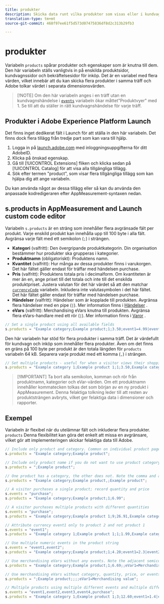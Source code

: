 ```yaml
---
title: produkter
description: Skicka data runt vilka produkter som visas eller i kundvagnen.
translation-type: tm+mt
source-git-commit: 468f97ee61f5d573d07475836df8d2c313b29fb3

---
```



# produkter

Variabeln `products` spårar produkter och egenskaper som är knutna till dem. Den här variabeln ställs vanligtvis in på enskilda produktsidor, kundvagnssidor och bekräftelsesidor för inköp. Det är en variabel med flera värden, vilket innebär att du kan skicka flera produkter i samma träff och Adobe tolkar värdet i separata dimensionsvärden.

> [!NOTE] Om den här variabeln anges i en träff utan en kundvagnshändelse i [`events`](events/events-overview.md) variabeln ökar måttet&quot;Produktvyer&quot; med 1. Se till att du ställer in rätt kundvagnshändelse för varje träff.

## Produkter i Adobe Experience Platform Launch

Det finns inget dedikerat fält i Launch för att ställa in den här variabeln. Det finns dock flera tillägg från tredje part som kan vara till hjälp.

1. Logga in på [launch.adobe.com](https://launch.adobe.com) med inloggningsuppgifterna för ditt AdobeID.
2. Klicka på önskad egenskap.
3. Gå till [!UICONTROL Extensions] fliken och klicka sedan på [!UICONTROL Catalog] för att visa alla tillgängliga tillägg.
4. Sök efter termen &quot;product&quot;, som visar flera tillgängliga tillägg som kan hjälpa dig att ange variabeln.

Du kan använda något av dessa tillägg eller så kan du använda den anpassade kodredigeraren efter AppMeasurement-syntaxen nedan.

## s.products in AppMeasurement and Launch custom code editor

Variabeln `s.products` är en sträng som innehåller flera avgränsade fält per produkt. Varje enskild produkt kan innehålla upp till 100 byte i alla fält. Avgränsa varje fält med ett semikolon (`;`) i strängen.

* **Kategori** (valfritt): Den övergripande produktkategorin. Din organisation bestämmer hur produkter ska grupperas i kategorier.
* **Produktnamn** (obligatoriskt): Produktens namn.
* **Kvantitet** (valfritt): Hur många av dessa produkter finns i varukorgen. Det här fältet gäller endast för träffar med händelsen purchase.
* **Pris** (valfritt): Produktens totala pris i decimalform. Om kvantiteten är mer än en, ange priset till det totala och inte till det enskilda produktpriset. Justera valutan för det här värdet så att den matchar [`currencyCode`](../config-vars/currencycode.md) variabeln. Inkludera inte valutasymbolen i det här fältet. Det här fältet gäller endast för träffar med händelsen purchase.
* **Händelser** (valfritt): Händelser som är kopplade till produkten. Avgränsa flera händelser med en pipe (`|`). Mer information finns i [Händelser](events/events-overview.md) .
* **eVars** (valfritt): Merchandising eVars knutna till produkten. Avgränsa flera eVars-handlare med ett rör (`|`). Mer information finns i [Varor](../../../components/c-variables/c-merch-variables/var-merchandising.md) .

```js
// Set a single product using all available fields
s.products = "Example category;Example product;1;3.50;event1=4.99|event2=5.99;eVar1=Example merchandising value 1|eVar2=Example merchandising value 2";
```

Den här variabeln har stöd för flera produkter i samma träff. Det är värdefullt för kundvagn och inköp som innehåller flera produkter. Även om det finns en gräns på 100 byte per produkt är den totala längden för `products` variabeln 64 kB. Separera varje produkt med ett komma (`,`) i strängen.

```js
// Set multiple products - useful for when a visitor views their shopping cart
s.products = "Example category 1;Example product 1;1;3.50,Example category 2;Example product 2,1,5.99";
```

> [!IMPORTANT] Ta bort alla semikolon, komman och rör från produktnamn, kategorier och eVar-värden. Om ett produktnamn innehåller kommatecken tolkas det som början av en ny produkt i AppMeasurement. Denna felaktiga tolkning leder till att resten av produktsträngen avbryts, vilket ger felaktiga data i dimensioner och rapporter.

## Exempel

Variabeln är flexibel när du utelämnar fält och inkluderar flera produkter. `products` Denna flexibilitet kan göra det enkelt att missa en avgränsare, vilket gör att implementeringen skickar felaktiga data till Adobe.

```js
// Include only product and category. Common on individual product pages
s.products = "Example category;Example product";

// Include only product name if you do not want to use product category
s.products = ";Example product";

// One product has a category, the other does not. Note the comma and adjacent semicolon to omit category
s.products = "Example category;Example product,;Example product";

// A visitor purchases a single product; record quantity and price
s.events = "purchase";
s.products = "Example category;Example product;1;6.99";

// A visitor purchases multiple products with different quantities
s.events = "purchase";
s.products = "Example category;Example product 1;9;26.91,Example category;Example product 2;4;9.96";

// Attribute currency event1 only to product 2 and not product 1
s.events = "event1";
s.products = "Example category 1;Example product 1;1;1.99,Example category 2;Example product 2;1;2.69;event1=1.29";

// Use multiple numeric events in the product string
s.events = "event1,event2";
s.products = "Example category;Example product;1;4.20;event1=2.3|event2=5";

// Use merchandising eVars without any events. Note the adjacent semicolons to skip events
s.products = "Example category;Example product;1;6.69;;eVar1=Merchandising value";

// Use merchandising eVars without category, quantity, price, or events
s.products = ";Example product;;;;eVar1=Merchandising value";

// Multiple products using multiple different events and multiple different merchandising eVars
s.events = "event1,event2,event3,event4,purchase";
s.products = "Example category 1;Example product 1;3;12.60;event1=1.4|event2=9;eVar1=Merchandising value|eVar2=Another merchandising value,Example category 2;Example product 2;1;59.99;event3=6.99|event4=1;eVar3=Merchandising value 3|eVar4=Example value four";
```
